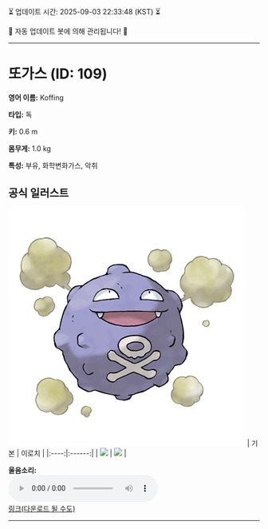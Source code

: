 
⏳ 업데이트 시간: 2025-09-03 22:33:48 (KST) ⏳

🤖 자동 업데이트 봇에 의해 관리됩니다! 🤖

---

# 또가스 (ID: 109)
**영어 이름:** Koffing

**타입:** 독

**키:** 0.6 m

**몸무게:** 1.0 kg

**특성:** 부유, 화학변화가스, 악취

## 공식 일러스트
![](https://raw.githubusercontent.com/PokeAPI/sprites/master/sprites/pokemon/other/official-artwork/109.png)
| 기본 | 이로치 |
|:----:|:------:|
| <img src="http://play.pokemonshowdown.com/sprites/ani/koffing.gif" width="200"> | <img src="http://play.pokemonshowdown.com/sprites/ani-shiny/koffing.gif" width="200"> |

**울음소리:**<br><audio controls src="https://raw.githubusercontent.com/PokeAPI/cries/main/cries/pokemon/latest/109.ogg"></audio><br> [링크(다운로드 될 수도)](https://raw.githubusercontent.com/PokeAPI/cries/main/cries/pokemon/latest/109.ogg)


---
